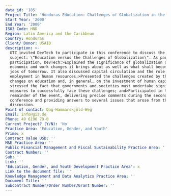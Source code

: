 ```yaml
---
data_id: '185'
Project Title: 'Honduras Education: Challenges of Globalization in the 21st Century'
Start Year: '2000'
End Year: '2000'
ISO3 Code: HND
Region: Latin America and the Caribbean
Country: Honduras
Client/ Donor: USAID
description: >-
  GTZ invited DevTech to participate in this conference to discuss the following
  subject: \"Education versus the Challenges of Globalization\". As part of its
  participation, DevTech:>Explained the significance of globalization and the
  economic and work changes it brings about as well as what shall become of the
  jobs of tomorrow. It also discussed capital circulation and the role of
  employment in human resources;>Presented the challenges created by these
  changes on education and, in general, on the investment of human capital, and
  stressed the fact that governments and societies must undertake significant
  measures to successfully face these challenges; and>Participated in the
  remainder of the event, delivering precise comments during the second
  conference and providing answers to several issues that arose from the general
  discussion.
Point of contact: Dag-Hammarskjöld-Weg
Email: info@giz.de
Phone: 49 6196 79-0
Current Project? (Y/N): 'No'
Practice Area: 'Education, Gender, and Youth'
Prime: x
Contract Value USD: ''
M&E Practice Area: ''
Public Financial Management and Fiscal Sustainability Practice Area: ''
Contract Number: ''
Sub: ''
Link: ''
'Education, Gender, and Youth Development Practice Area': x
Link to the document file: ''
Knowledge Management and Data Analytics Practice Area: ''
Document Title: ''
Subcontract Number/Order Number/Grant Number: ''
---
```

